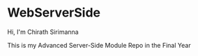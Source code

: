# WebServerSide
Hi, I'm Chirath Sirimanna

This is my Advanced Server-Side Module Repo in the Final Year
